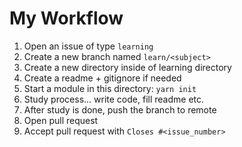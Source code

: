 # My Workflow

1. Open an issue of type `learning`
2. Create a new branch named `learn/<subject>`
3. Create a new directory inside of learning directory
4. Create a readme + gitignore if needed
5. Start a module in this directory: `yarn init`
6. Study process... write code, fill readme etc.
7. After study is done, push the branch to remote
8. Open pull request
9. Accept pull request with `Closes #<issue_number>`